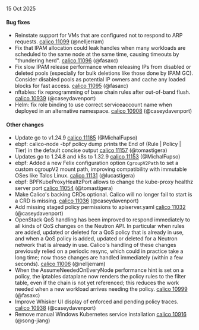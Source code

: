 15 Oct 2025

#### Bug fixes

- Reinstate support for VMs that are configured not to respond to ARP requests. [calico 11099](https://github.com/projectcalico/calico/pull/11099) (@nelljerram)
- Fix that IPAM allocation could leak handles when many workloads are scheduled to the same node at the same time, causing timeouts by "thundering herd". [calico 11096](https://github.com/projectcalico/calico/pull/11096) (@fasaxc)
- Fix slow IPAM release performance when releasing IPs from disabled or deleted pools (especially for bulk deletions like those done by IPAM GC). Consider disabled pools as potential IP owners and cache any loaded blocks for fast access. [calico 11095](https://github.com/projectcalico/calico/pull/11095) (@fasaxc)
- nftables: fix reprogramming of base chain rules after out-of-band flush. [calico 10939](https://github.com/projectcalico/calico/pull/10939) (@caseydavenport)
- Helm: fix role binding to use correct serviceaccount name when deployed in an alternative namespace. [calico 10908](https://github.com/projectcalico/calico/pull/10908) (@caseydavenport)

#### Other changes

- Update go to v1.24.9 [calico 11185](https://github.com/projectcalico/calico/pull/11185) (@MichalFupso)
- ebpf: calico-node -bpf policy dump prints the End of (Rule | Policy | Tier) in the default concise output [calico 11157](https://github.com/projectcalico/calico/pull/11157) (@tomastigera)
- Updates go to 1.24.8 and k8s to 1.32.9 [calico 11153](https://github.com/projectcalico/calico/pull/11153) (@MichalFupso)
- ebpf: Added a new Felix configuration option `CgroupV2Path` to set a custom cgroupV2 mount path, improving compatibility with immutable OSes like Talos Linux. [calico 11131](https://github.com/projectcalico/calico/pull/11131) (@lucastigera)
- ebpf: BPFKubeProxyHealtzPort allows to change the kube-proxy healthz server port [calico 11054](https://github.com/projectcalico/calico/pull/11054) (@tomastigera)
- Make Calico's backing CRDs optional. Calico will no longer fail to start is a CRD is missing. [calico 11036](https://github.com/projectcalico/calico/pull/11036) (@caseydavenport)
- Add missing staged policy permissions to apiserver.yaml [calico 11032](https://github.com/projectcalico/calico/pull/11032) (@caseydavenport)
- OpenStack QoS handling has been improved to respond immediately to all kinds of QoS changes on the Neutron API.  In particular when rules are added, updated or deleted for a QoS policy that is already in use, and when a QoS policy is added, updated or deleted for a Neutron network that is already in use.  Calico's handling of these changes previously relied on a periodic resync, which could in practice take a long time; now those changes are handled immediately (within a few seconds). [calico 11006](https://github.com/projectcalico/calico/pull/11006) (@nelljerram)
- When the AssumeNeededOnEveryNode performance hint is set on a policy, the iptables dataplane now renders the policy rules to the filter table, even if the chain is not yet referenced; this reduces the work needed when a new workload arrives needing the policy. [calico 10999](https://github.com/projectcalico/calico/pull/10999) (@fasaxc)
- Improve Whisker UI display of enforced and pending policy traces. [calico 10938](https://github.com/projectcalico/calico/pull/10938) (@caseydavenport)
- Remove manual Windows Kubernetes service installation [calico 10916](https://github.com/projectcalico/calico/pull/10916) (@song-jiang)
